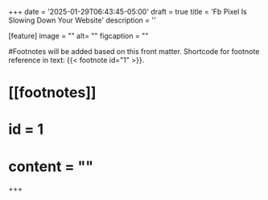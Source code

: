 +++
date = '2025-01-29T06:43:45-05:00'
draft = true
title = 'Fb Pixel Is Slowing Down Your Website'
description = ''

[feature]
  image = ""
  alt= ""
  figcaption = ""

#Footnotes will be added based on this front matter. Shortcode for footnote reference in text: {{< footnote id="1" >}}.

# [[footnotes]]
#   id = 1
#   content = ""

+++

